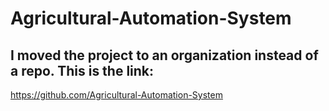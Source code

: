 # Agricultural-Automation-System
## I moved the project to an organization instead of a repo. This is the link:
https://github.com/Agricultural-Automation-System
